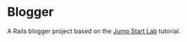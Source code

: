 # Blogger

A Rails blogger project based on the [Jump Start Lab](http://tutorials.jumpstartlab.com/projects/blogger.html) tutorial.
